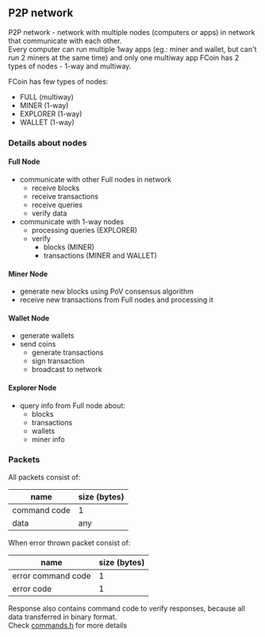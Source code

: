 ## P2P network
 
 P2P network - network with multiple nodes (computers or apps) in network that communicate with each other.   
 Every computer can run multiple 1way apps (eg.: miner and wallet, but can't run 2 miners at the same time) and only one multiway app
 FCoin has 2 types of nodes - 1-way and multiway.  

 FCoin has few types of nodes:
  - FULL        (multiway)
  - MINER       (1-way)
  - EXPLORER    (1-way)
  - WALLET      (1-way)

### Details about nodes
#### Full Node

 - communicate with other Full nodes in network
   - receive blocks
   - receive transactions
   - receive queries
   - verify data
 - communicate with 1-way nodes
   - processing queries (EXPLORER)
   - verify 
     - blocks  (MINER)
     - transactions (MINER and WALLET)

#### Miner Node

  - generate new blocks using PoV consensus algorithm
  - receive new transactions from Full nodes and processing it

#### Wallet Node

 - generate wallets
 - send coins 
   - generate transactions
   - sign transaction
   - broadcast to network

#### Explorer Node

 - query info from Full node about:
   - blocks
   - transactions
   - wallets
   - miner info

### Packets

 All packets consist of:

| name         | size (bytes)  |
|--------------|---------------|
| command code | 1             |
| data         | any           |

When error thrown packet consist of:

| name               | size (bytes) |
|--------------------|--------------|
| error command code | 1            |
| error code         | 1            |

 Response also contains command code to verify responses, because all data transferred in binary format.  
 Check [commands.h](../src/core/net/commands.h) for more details